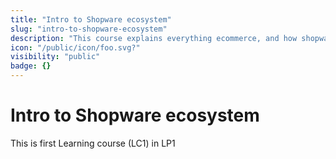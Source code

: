 ```yaml
---
title: "Intro to Shopware ecosystem"
slug: "intro-to-shopware-ecosystem"
description: "This course explains everything ecommerce, and how shopware is an ecommerce product."
icon: "/public/icon/foo.svg?" 
visibility: "public"
badge: {}
---
```


# Intro to Shopware ecosystem

This is first Learning course (LC1) in LP1